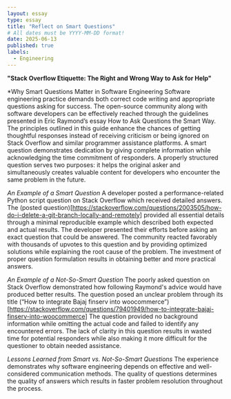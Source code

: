 ```yaml
---
layout: essay
type: essay
title: "Reflect on Smart Questions"
# All dates must be YYYY-MM-DD format!
date: 2025-06-13
published: true
labels:
  - Engineering
---
```



**"Stack Overflow Etiquette: The Right and Wrong Way to Ask for Help"**


*Why Smart Questions Matter in Software Engineering
Software engineering practice demands both correct code writing and appropriate questions asking for success. The open-source community along with software developers can be effectively reached through the guidelines presented in Eric Raymond’s essay How to Ask Questions the Smart Way. The principles outlined in this guide enhance the chances of getting thoughtful responses instead of receiving criticism or being ignored on Stack Overflow and similar programmer assistance platforms. A smart question demonstrates dedication by giving complete information while acknowledging the time commitment of responders. A properly structured question serves two purposes: it helps the original asker and simultaneously creates valuable content for developers who encounter the same problem in the future.

*An Example of a Smart Question*
A developer posted a performance-related Python script question on Stack Overflow which received detailed answers. The (posted question)[https://stackoverflow.com/questions/2003505/how-do-i-delete-a-git-branch-locally-and-remotely] provided all essential details through a minimal reproducible example which described both expected and actual results. The developer presented their efforts before asking an exact question that could be answered. The community reacted favorably with thousands of upvotes to this question and by providing optimized solutions while explaining the root cause of the problem. The investment of proper question formulation results in obtaining better and more practical answers.

*An Example of a Not-So-Smart Question*
The poorly asked question on Stack Overflow demonstrated how following Raymond's advice would have produced better results. The question posed an unclear problem through its title (“How to integrate Bajaj finserv into woocommerce”)[https://stackoverflow.com/questions/79401949/how-to-integrate-bajaj-finserv-into-woocommerce] The question provided no background information while omitting the actual code and failed to identify any encountered errors. The lack of clarity in this question results in wasted time for potential responders while also making it more difficult for the questioner to obtain needed assistance.

*Lessons Learned from Smart vs. Not-So-Smart Questions*
The experience demonstrates why software engineering depends on effective and well-considered communication methods. The quality of questions determines the quality of answers which results in faster problem resolution throughout the process. 

